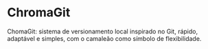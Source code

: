 # ChromaGit
ChomaGit: sistema de versionamento local inspirado no Git, rápido, adaptável e simples, com o camaleão como símbolo de flexibilidade.
